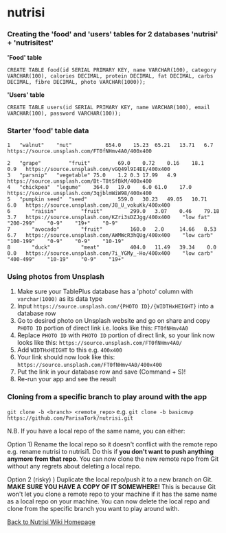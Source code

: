 # nutrisi

### Creating the 'food' and 'users' tables for 2 databases 'nutrisi' + 'nutrisitest'

**'Food' table**

```CREATE TABLE food(id SERIAL PRIMARY KEY, name VARCHAR(100), category VARCHAR(100), calories DECIMAL, protein DECIMAL, fat DECIMAL, carbs DECIMAL, fibre DECIMAL, photo VARCHAR(1000));```

**'Users' table**

```CREATE TABLE users(id SERIAL PRIMARY KEY, name VARCHAR(100), email VARCHAR(100), password VARCHAR(100));```

### Starter 'food' table data

```
1	"walnut"	"nut"	        654.0	 15.23	65.21	13.71	6.7   https://source.unsplash.com/FT0fNHmv4A0/400x400

2	"grape"	        "fruit"	        69.0	0.72	0.16	18.1	0.9   https://source.unsplash.com/vGQ49l9I4EE/400x400
3	"parsnip"	"vegetable"	75.0	1.2	0.3	17.99	4.9   https://source.unsplash.com/Bt-T8tSfBkM/400x400
4	"chickpea"	"legume"	364.0	19.0	6.0	61.0	17.0  https://source.unsplash.com/3qjblmWiW98/400x400
5	"pumpkin seed"	"seed"          559.0	30.23	49.05	10.71	6.0   https://source.unsplash.com/J8_U_vokuKk/400x400
6       "raisin"        "fruit"         299.0   3.07    0.46    79.18   3.7   https://source.unsplash.com/KZri3sDZJgg/400x400    "low fat"    "200-299"    "0-9"    "19+"    "0-9"
7       "avocado"       "fruit"         160.0   2.0     14.66   8.53    6.7   https://source.unsplash.com/AWMWcR3hQUg/400x400    "low carb"    "100-199"    "0-9"    "0-9"    "10-19"
8       "duck"          "meat"          404.0   11.49   39.34    0.0    0.0   https://source.unsplash.com/7i_YGMy_-Ho/400x400    "low carb"    "400-499"    "10-19"    "0-9"    "19+"
```

### Using photos from Unsplash

1) Make sure your TablePlus database has a 'photo' column with ```varchar(1000)``` as its data type
2) Input ```https://source.unsplash.com/{PHOTO ID}/{WIDTHxHEIGHT}``` into a database row
3) Go to desired photo on Unsplash website and go on share and copy ```PHOTO ID``` portion of direct link i.e. looks like this: ```FT0fNHmv4A0```
4) Replace ```PHOTO ID``` with ```PHOTO ID``` portion of direct link, so your link now looks like this: ```https://source.unsplash.com/FT0fNHmv4A0/```
4) Add ```WIDTHxHEIGHT``` to this e.g. ```400x400```
5) Your link should now look like this: ```https://source.unsplash.com/FT0fNHmv4A0/400x400```
6) Put the link in your database row and save (Command + S)!
7) Re-run your app and see the result

### Cloning from a specific branch to play around with the app

```git clone -b <branch> <remote_repo>``` e.g. ```git clone -b basicmvp https://github.com/ParisaTork/nutrisi.git```

N.B. If you have a local repo of the same name, you can either:

Option 1) Rename the local repo so it doesn't conflict with the remote repo e.g. rename nutrisi to nutrisi1. Do this if **you don't want to push anything anymore from that repo**. You can now clone the new remote repo from Git without any regrets about deleting a local repo. 

Option 2 (risky) ) Duplicate the local repo/push it to a new branch on Git. 
**MAKE SURE YOU HAVE A COPY OF IT SOMEWHERE!**  This is because Git won't let you clone a remote repo to your machine if it has the same name as a local repo on your machine. You can now delete the local repo and clone from the specific branch you want to play around with.

[Back to Nutrisi Wiki Homepage](https://github.com/ParisaTork/nutrisi/wiki)
